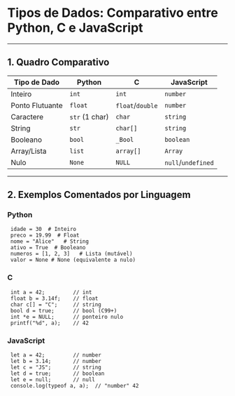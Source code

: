 # Tipos de Dados: Comparativo entre Python, C e JavaScript

---

## 1. Quadro Comparativo

| Tipo de Dado   | Python          | C               | JavaScript      |
|----------------|-----------------|-----------------|-----------------|
| Inteiro        | `int`           | `int`           | `number`        |
| Ponto Flutuante| `float`         | `float`/`double`| `number`        |
| Caractere      | `str` (1 char)  | `char`          | `string`        |
| String         | `str`           | `char[]`        | `string`        |
| Booleano       | `bool`          | `_Bool`         | `boolean`       |
| Array/Lista    | `list`          | `array[]`       | `Array`         |
| Nulo           | `None`          | `NULL`          | `null`/`undefined` |

---

## 2. Exemplos Comentados por Linguagem

### **Python** 

     idade = 30  # Inteiro
     preco = 19.99  # Float
     nome = "Alice"   # String
     ativo = True  # Booleano
     numeros = [1, 2, 3]   # Lista (mutável)
     valor = None # None (equivalente a nulo)

### **C** 

     int a = 42;         // int
     float b = 3.14f;    // float
     char c[] = "C";     // string
     bool d = true;      // bool (C99+)
     int *e = NULL;      // ponteiro nulo
     printf("%d", a);    // 42

### **JavaScript**

     let a = 42;         // number
     let b = 3.14;       // number
     let c = "JS";       // string
     let d = true;       // boolean
     let e = null;       // null
     console.log(typeof a, a);  // "number" 42
